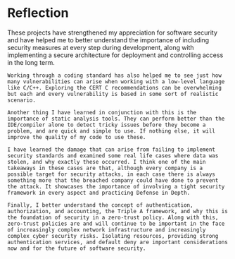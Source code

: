 # Reflection

These projects have strengthened my appreciation for software security and have helped me to better understand the importance of including security measures at every step during development, along with implementing a secure architecture for deployment and controlling access in the long term.

	Working through a coding standard has also helped me to see just how many vulnerabilities can arise when working with a low-level language like C/C++. Exploring the CERT C recommendations can be overwhelming but each and every vulnerability is based in some sort of realistic scenario. 
	
	Another thing I have learned in conjunction with this is the importance of static analysis tools. They can perform better than the IDE/compiler alone to detect tricky issues before they become a problem, and are quick and simple to use. If nothing else, it will improve the quality of my code to use these.
	
	I have learned the damage that can arise from failing to implement security standards and examined some real life cases where data was stolen, and why exactly these occurred. I think one of the main takeaways in these cases are that, although every company is a possible target for security attacks, in each case there is always something more that the breached company could have done to prevent the attack. It showcases the importance of involving a tight security framework in every aspect and practicing Defense in Depth.
	
	Finally, I better understand the concept of authentication, authorization, and accounting, the Triple A framework, and why this is the foundation of security in a zero-trust policy. Along with this, zero-trust policies are and will continue to be important in the face of increasingly complex network infrastructure and increasingly complex cyber security risks. Isolating resources, providing strong authentication services, and default deny are important considerations now and for the future of software security. 

